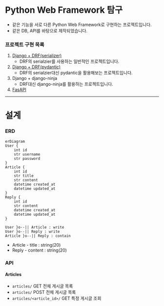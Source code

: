 # Python Web Framework 탐구
- 같은 기능을 서로 다른 Python Web Framework로 구현하는 프로젝트입니다.
- 같은 DB, API를 바탕으로 제작되었습니다.

### 프로젝트 구현 목록
1. [Django + DRF(serializer)](django-DRF/README.md)
    - DRF의 serialzier를 사용하는 일반적인 프로젝트입니다.
2. [Django + DRF(pydantic)](django-pydantic/README.md)
    - DRF의 serialzier대신 pydantic을 활용해보는 프로젝트입니다.
3. Django + django-ninja
    - DRF대신 django-ninja를 활용하는 프로젝트입니다.
4. [FasAPI](FastAPI/README.md)

---
# 설계
### ERD
```mermaid
erDiagram
User {
    int id
    str username
    str password
}
Article {
    int id
    str title
    str content
    datetime created_at
    datetime updated_at
}
Reply {
    int id
    str content
    datetime created_at
    datetime updated_at
}

User }o--|| Article : write
User }o--|| Reply : write
Article }o--|| Reply : contain
```

- Article - title : string(20)
- Reply - content : string(20)

### API

#### Articles
- `articles/` GET 전체 게시글 목록
- `articles/` POST 전체 게시글 목록
- `articles/<article_id>/` GET 특정 게시글 조회
